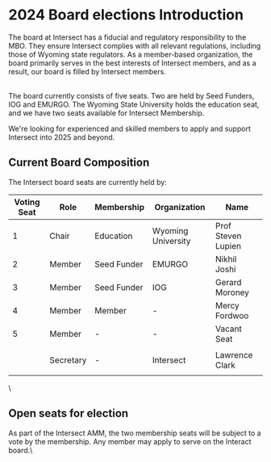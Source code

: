 # 2024 Board elections Introduction

The board at Intersect has a fiducial and regulatory responsibility to the MBO.  They ensure Intersect complies with all relevant regulations, including those of Wyoming state regulators. As a member-based organization, the board primarily serves in the best interests of Intersect members, and as a result, our board is filled by Intersect members.

\
The board currently consists of five seats.  Two are held by Seed Funders, IOG and EMURGO.  The Wyoming State University holds the education seat, and we have two seats available for Intersect Membership.



We're looking for experienced and skilled members to apply and support Intersect into 2025 and beyond.

## Current Board Composition

The Intersect board seats are currently held by:

| Voting Seat | Role       | Membership   | Organization       | Name               |
| ----------- | ---------- | ------------ | ------------------ | ------------------ |
| 1           | Chair      | Education    | Wyoming University | Prof Steven Lupien |
| 2           | Member     | Seed Funder  | EMURGO             | Nikhil Joshi       |
| 3           | Member     | Seed Funder  | IOG                | Gerard Moroney     |
| 4           | Member     | Member       | -                  | Mercy Fordwoo      |
| 5           | Member     | -            | -                  | Vacant Seat        |
| <p><br></p> | Secretary  | -            | Intersect          | Lawrence Clark     |

\


## Open seats for election

As part of the Intersect AMM, the two membership seats will be subject to a vote by the membership. Any member may apply to serve on the Interact board.\
